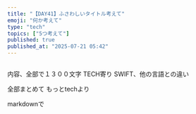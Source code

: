 ```yaml
---
title: "【DAY41】ふさわしいタイトル考えて"
emoji: "何か考えて"
type: "tech"
topics: ["5つ考えて"]
published: true
published_at: "2025-07-21 05:42"
---
```


## 
内容、全部で１３００文字
TECH寄り
SWIFT、他の言語との違い

全部まとめて
もっとtechより

markdownで